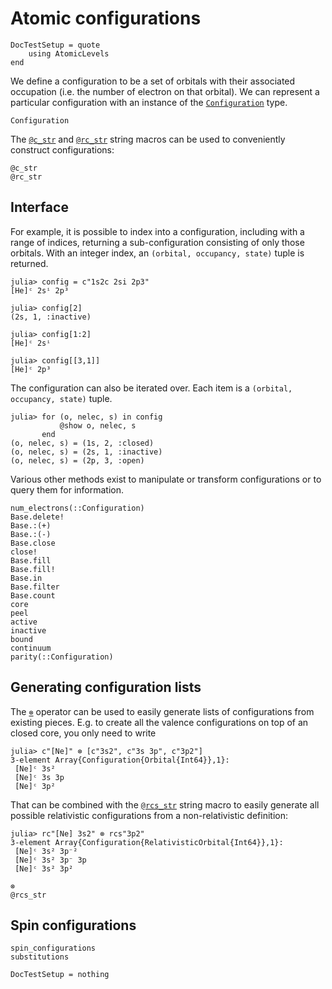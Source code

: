 # Atomic configurations

```@meta
DocTestSetup = quote
    using AtomicLevels
end
```

We define a configuration to be a set of orbitals with their associated occupation (i.e. the
number of electron on that orbital). We can represent a particular configuration with an
instance of the [`Configuration`](@ref) type.

```@docs
Configuration
```

The [`@c_str`](@ref) and [`@rc_str`](@ref) string macros can be used to conveniently
construct configurations:

```@docs
@c_str
@rc_str
```

## Interface

For example, it is possible to index into a configuration, including with a range of
indices, returning a sub-configuration consisting of only those orbitals. With an integer
index, an `(orbital, occupancy, state)` tuple is returned.

```jldoctest confexamples
julia> config = c"1s2c 2si 2p3"
[He]ᶜ 2sⁱ 2p³

julia> config[2]
(2s, 1, :inactive)

julia> config[1:2]
[He]ᶜ 2sⁱ

julia> config[[3,1]]
[He]ᶜ 2p³
```

The configuration can also be iterated over. Each item is a `(orbital, occupancy, state)`
tuple.

```jldoctest confexamples
julia> for (o, nelec, s) in config
           @show o, nelec, s
       end
(o, nelec, s) = (1s, 2, :closed)
(o, nelec, s) = (2s, 1, :inactive)
(o, nelec, s) = (2p, 3, :open)
```

Various other methods exist to manipulate or transform configurations or to query them for
information.

```@docs
num_electrons(::Configuration)
Base.delete!
Base.:(+)
Base.:(-)
Base.close
close!
Base.fill
Base.fill!
Base.in
Base.filter
Base.count
core
peel
active
inactive
bound
continuum
parity(::Configuration)
```

## Generating configuration lists

The [`⊗`](@ref) operator can be used to easily generate lists of configurations from existing
pieces. E.g. to create all the valence configurations on top of an closed core, you only
need to write

```jldoctest
julia> c"[Ne]" ⊗ [c"3s2", c"3s 3p", c"3p2"]
3-element Array{Configuration{Orbital{Int64}},1}:
 [Ne]ᶜ 3s²
 [Ne]ᶜ 3s 3p
 [Ne]ᶜ 3p²
```

That can be combined with the [`@rcs_str`](@ref) string macro to easily generate all possible
relativistic configurations from a non-relativistic definition:

```jldoctest
julia> rc"[Ne] 3s2" ⊗ rcs"3p2"
3-element Array{Configuration{RelativisticOrbital{Int64}},1}:
 [Ne]ᶜ 3s² 3p⁻²
 [Ne]ᶜ 3s² 3p⁻ 3p
 [Ne]ᶜ 3s² 3p²
```

```@docs
⊗
@rcs_str
```

## Spin configurations

```@docs
spin_configurations
substitutions
```

```@meta
DocTestSetup = nothing
```

